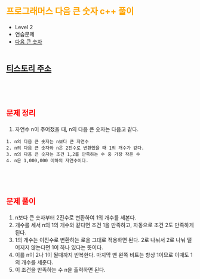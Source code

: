 # <span style="color:orange; font-size:17pt; font-weight:bold">프로그래머스 다음 큰 숫자 c++ 풀이</span>
- Level 2
- 연습문제
- [다음 큰 숫자](https://programmers.co.kr/learn/courses/30/lessons/12911?language=cpp)
<br><br>

## [티스토리 주소](https://hoho325.tistory.com/)
<br><br>

# <span style="color: red; font-size:15pt">문제 정리</span>
1. 자연수 n이 주어졌을 때, n의 다음 큰 숫자는 다음고 같다.
```
1. n의 다음 큰 숫자는 n보다 큰 자연수
2. n의 다음 큰 숫자와 n은 2진수로 변환했을 때 1의 개수가 같다.
3. n의 다음 큰 숫자는 조건 1,2를 만족하는 수 중 가장 작은 수
4. n은 1,000,000 이하의 자연수이다.
```
<br><br>

# <span style="color: red; font-size:15pt">문제 풀이</span>
1. n보다 큰 숫자부터 2진수로 변환하여 1의 개수를 세본다.
2. 개수를 세서 n의 1의 개수와 같다면 조건 1을 만족하고, 자동으로 조건 2도 만족하게 된다.
3. 1의 개수는 이진수로 변환하는 로을 그대로 적용하면 된다. 2로 나눠서 2로 나눠 떨어지지 않는다면 1이 하나 있다는 뜻이다.
4. 이를 n이 2나 1이 될때까지 반복한다. 마지막 맨 왼쪽 비트는 항상 1이므로 이때도 1의 개수를 세준다.
5. 이 조건을 만족하는 수 n을 출력하면 된다.